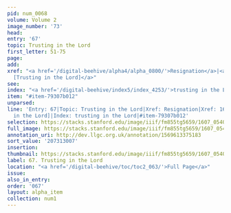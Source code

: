 ```yaml
---
pid: num_0068
volume: Volume 2
image_number: '73'
head:
entry: '67'
topic: Trusting in the Lord
first_letter: 51-75
page:
add:
xref: "<a href='/digital-beehive/alpha4/alpha_0800/'>Resignation</a>|<a href='/digital-beehive/num7/num_2553/'>1666
  [Trusting in the Lord]</a>"
see:
index: "<a href='/digital-beehive/index5/index_4253/'>trusting in the Lord</a>"
item: "#item-79307b012"
unparsed:
line: 'Entry: 67|Topic: Trusting in the Lord|Xref: Resignation|Xref: 1666 [Trusting
  in the Lord]|Index: trusting in the Lord|#item-79307b012'
selection: https://stacks.stanford.edu/image/iiif/fm855tg5659/1607_0540/305,3007,3002,549/full/0/default.jpg
full_image: https://stacks.stanford.edu/image/iiif/fm855tg5659/1607_0540/full/full/0/default.jpg
annotation_uri: http://dev.llgc.org.uk/annotation/1569613375183
sort_value: '207313007'
insertion:
thumbnail: https://stacks.stanford.edu/image/iiif/fm855tg5659/1607_0540/305,3007,600,180/250,/0/default.jpg
label: 67. Trusting in the Lord
location: "<a href='/digital-beehive/toc/toc2_063/'>Full Page</a>"
issue:
also_in_entry:
order: '067'
layout: alpha_item
collection: num1
---
```

